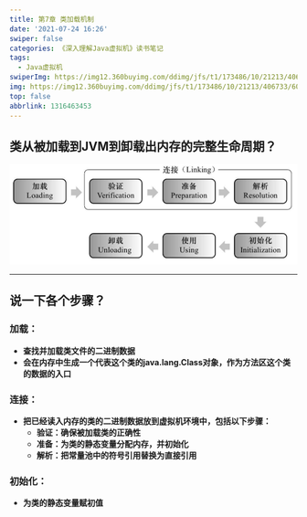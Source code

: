 ```yaml
---
title: 第7章 类加载机制
date: '2021-07-24 16:26'
swiper: false
categories: 《深入理解Java虚拟机》读书笔记
tags:
  - Java虚拟机
swiperImg: https://img12.360buyimg.com/ddimg/jfs/t1/173486/10/21213/406733/60fbd1cbE29afec6b/59a40e7b33dacc09.jpg
img: https://img12.360buyimg.com/ddimg/jfs/t1/173486/10/21213/406733/60fbd1cbE29afec6b/59a40e7b33dacc09.jpg 
top: false
abbrlink: 1316463453
---
```


## 类从被加载到JVM到卸载出内存的完整生命周期？
![](/medias/第7章类加载机制/image.png)

---

## 说一下各个步骤？
### 加载：
- **查找并加载类文件的二进制数据**
- **会在内存中生成一个代表这个类的java.lang.Class对象，作为方法区这个类的数据的入口**

### 连接：
- **把已经读入内存的类的二进制数据放到虚拟机环境中，包括以下步骤：**
   - **验证：确保被加载类的正确性**
   - **准备：为类的静态变量分配内存，并初始化**
   - **解析：把常量池中的符号引用替换为直接引用**

### **初始化：**
- **为类的静态变量赋初值**
